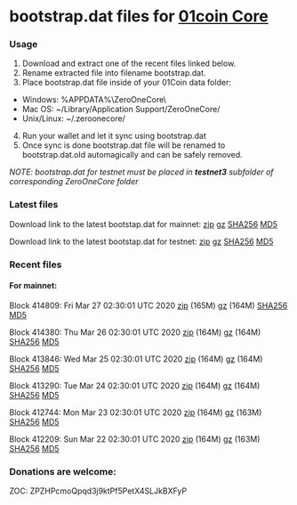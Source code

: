 # bootstrap.dat files for [01coin Core](https://01coin.io)

### Usage

1. Download and extract one of the recent files linked below.
2. Rename extracted file into filename bootstrap.dat.
3. Place bootstrap.dat file inside of your 01Coin data folder:
 - Windows: %APPDATA%\ZeroOneCore\
 - Mac OS: ~/Library/Application Support/ZeroOneCore/
 - Unix/Linux: ~/.zeroonecore/
4. Run your wallet and let it sync using bootstrap.dat
5. Once sync is done bootstrap.dat file will be renamed to bootstrap.dat.old automagically and can be safely removed.

_NOTE: bootstrap.dat for testnet must be placed in **testnet3** subfolder of corresponding ZeroOneCore folder_

### Latest files
Download link to the latest bootstap.dat for mainnet: [zip](https://files.01coin.io/mainnet/bootstrap.dat.zip) [gz](https://files.01coin.io/mainnet/bootstrap.dat.tar.gz) [SHA256](https://files.01coin.io/mainnet/sha256.txt) [MD5](https://files.01coin.io/mainnet/md5.txt)

Download link to the latest bootstap.dat for testnet: [zip](https://files.01coin.io/testnet/bootstrap.dat.zip) [gz](https://files.01coin.io/testnet/bootstrap.dat.tar.gz) [SHA256](https://files.01coin.io/testnet/sha256.txt) [MD5](https://files.01coin.io/testnet/md5.txt)

### Recent files

#### For mainnet:

Block 414809: Fri Mar 27 02:30:01 UTC 2020 [zip](https://files.01coin.io/mainnet/2020-03-27/bootstrap.dat.zip) (165M) [gz](https://files.01coin.io/mainnet/2020-03-27/bootstrap.dat.tar.gz) (164M) [SHA256](https://files.01coin.io/mainnet/2020-03-27/sha256.txt) [MD5](https://files.01coin.io/mainnet/2020-03-27/md5.txt)

Block 414380: Thu Mar 26 02:30:01 UTC 2020 [zip](https://files.01coin.io/mainnet/2020-03-26/bootstrap.dat.zip) (164M) [gz](https://files.01coin.io/mainnet/2020-03-26/bootstrap.dat.tar.gz) (164M) [SHA256](https://files.01coin.io/mainnet/2020-03-26/sha256.txt) [MD5](https://files.01coin.io/mainnet/2020-03-26/md5.txt)

Block 413846: Wed Mar 25 02:30:01 UTC 2020 [zip](https://files.01coin.io/mainnet/2020-03-25/bootstrap.dat.zip) (164M) [gz](https://files.01coin.io/mainnet/2020-03-25/bootstrap.dat.tar.gz) (164M) [SHA256](https://files.01coin.io/mainnet/2020-03-25/sha256.txt) [MD5](https://files.01coin.io/mainnet/2020-03-25/md5.txt)

Block 413290: Tue Mar 24 02:30:01 UTC 2020 [zip](https://files.01coin.io/mainnet/2020-03-24/bootstrap.dat.zip) (164M) [gz](https://files.01coin.io/mainnet/2020-03-24/bootstrap.dat.tar.gz) (164M) [SHA256](https://files.01coin.io/mainnet/2020-03-24/sha256.txt) [MD5](https://files.01coin.io/mainnet/2020-03-24/md5.txt)

Block 412744: Mon Mar 23 02:30:01 UTC 2020 [zip](https://files.01coin.io/mainnet/2020-03-23/bootstrap.dat.zip) (164M) [gz](https://files.01coin.io/mainnet/2020-03-23/bootstrap.dat.tar.gz) (163M) [SHA256](https://files.01coin.io/mainnet/2020-03-23/sha256.txt) [MD5](https://files.01coin.io/mainnet/2020-03-23/md5.txt)

Block 412209: Sun Mar 22 02:30:01 UTC 2020 [zip](https://files.01coin.io/mainnet/2020-03-22/bootstrap.dat.zip) (164M) [gz](https://files.01coin.io/mainnet/2020-03-22/bootstrap.dat.tar.gz) (163M) [SHA256](https://files.01coin.io/mainnet/2020-03-22/sha256.txt) [MD5](https://files.01coin.io/mainnet/2020-03-22/md5.txt)


### Donations are welcome:

ZOC: ZPZHPcmoQpqd3j9ktPf5PetX4SLJkBXFyP
